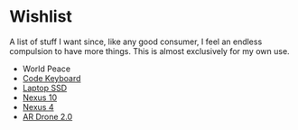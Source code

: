 
# Wishlist

A list of stuff I want since, like any good consumer, I feel an endless
compulsion to have more things. This is almost exclusively for my own use.

  * World Peace
  * [Code Keyboard](http://codekeyboards.com/)
  * [Laptop SSD](http://www.newegg.com/Product/Product.aspx?Item=N82E16820147163)
  * [Nexus 10](http://www.google.com/nexus/10/)
  * [Nexus 4](http://www.google.com/nexus/4/)
  * [AR Drone 2.0](http://ardrone2.parrot.com/i-want-it/)

